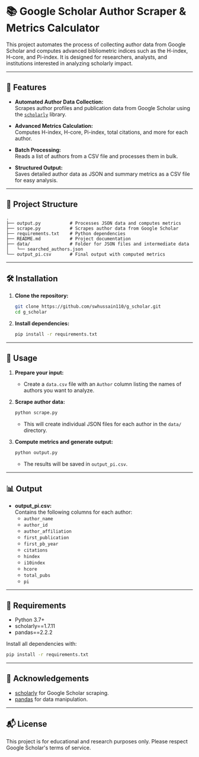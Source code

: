 # 📚 Google Scholar Author Scraper & Metrics Calculator

This project automates the process of collecting author data from Google Scholar and computes advanced bibliometric indices such as the H-index, H-core, and Pi-index. It is designed for researchers, analysts, and institutions interested in analyzing scholarly impact.

---

## 🚀 Features

- **Automated Author Data Collection:**  
  Scrapes author profiles and publication data from Google Scholar using the [`scholarly`](https://github.com/scholarly-python-package/scholarly) library.

- **Advanced Metrics Calculation:**  
  Computes H-index, H-core, Pi-index, total citations, and more for each author.

- **Batch Processing:**  
  Reads a list of authors from a CSV file and processes them in bulk.

- **Structured Output:**  
  Saves detailed author data as JSON and summary metrics as a CSV file for easy analysis.

---

## 📂 Project Structure

```
.
├── output.py           # Processes JSON data and computes metrics
├── scrape.py           # Scrapes author data from Google Scholar
├── requirements.txt    # Python dependencies
├── README.md           # Project documentation
├── data/               # Folder for JSON files and intermediate data
│   └── searched_authors.json
└── output_pi.csv       # Final output with computed metrics
```

---

## 🛠️ Installation

1. **Clone the repository:**
   ```sh
   git clone https://github.com/swhussain110/g_scholar.git
   cd g_scholar
   ```

2. **Install dependencies:**
   ```sh
   pip install -r requirements.txt
   ```

---

## 📑 Usage

1. **Prepare your input:**
   - Create a `data.csv` file with an `Author` column listing the names of authors you want to analyze.

2. **Scrape author data:**
   ```sh
   python scrape.py
   ```
   - This will create individual JSON files for each author in the `data/` directory.

3. **Compute metrics and generate output:**
   ```sh
   python output.py
   ```
   - The results will be saved in `output_pi.csv`.

---

## 📊 Output

- **output_pi.csv:**  
  Contains the following columns for each author:
  - `author_name`
  - `author_id`
  - `author_affiliation`
  - `first_publication`
  - `first_pb_year`
  - `citations`
  - `hindex`
  - `i10index`
  - `hcore`
  - `total_pubs`
  - `pi`

---

## 📝 Requirements

- Python 3.7+
- scholarly==1.7.11
- pandas==2.2.2

Install all dependencies with:
```sh
pip install -r requirements.txt
```

---

## 🙏 Acknowledgements

- [scholarly](https://github.com/scholarly-python-package/scholarly) for Google Scholar scraping.
- [pandas](https://pandas.pydata.org/) for data manipulation.

---

## 📬 License

This project is for educational and research purposes only. Please respect Google Scholar's terms of service.

